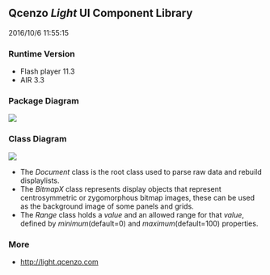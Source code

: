 ## Qcenzo *Light* UI Component Library ##
2016/10/6 11:55:15 

### Runtime Version ###
- Flash player 11.3
- AIR 3.3

### Package Diagram ###
![](http://www.qcenzo.com/2017/ui/images/light_pkgdiag.jpg)

### Class Diagram ###
![](http://www.qcenzo.com/2017/ui/images/light_classdiag.jpg) 

- The *Document* class is the root class used to parse raw data and rebuild displaylists.
- The *BitmapX* class represents display objects that represent centrosymmetric or zygomorphous bitmap images,  these can be used as the background image of some panels and grids.
- The *Range* class holds a *value* and an allowed range for that *value*,  defined by *minimum*(default=0) and *maximum*(default=100) properties.

### More ###
- <http://light.qcenzo.com>
